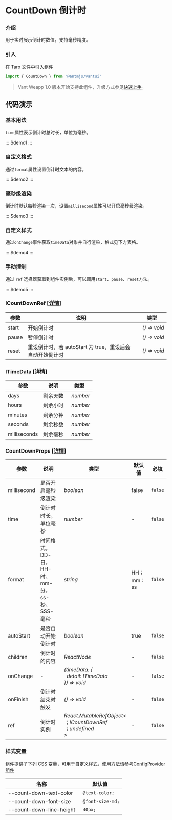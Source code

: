 # CountDown 倒计时

### 介绍

用于实时展示倒计时数值，支持毫秒精度。

### 引入

在 Taro 文件中引入组件

```js
import { CountDown } from '@antmjs/vantui'
```

> Vant Weapp 1.0 版本开始支持此组件，升级方式参见[快速上手](#/quickstart)。

## 代码演示

### 基本用法

`time`属性表示倒计时总时长，单位为毫秒。

::: $demo1 :::

### 自定义格式

通过`format`属性设置倒计时文本的内容。

::: $demo2 :::

### 毫秒级渲染

倒计时默认每秒渲染一次，设置`millisecond`属性可以开启毫秒级渲染。

::: $demo3 :::

### 自定义样式

通过`onChange`事件获取`timeData`对象并自行渲染，格式见下方表格。

::: $demo4 :::

### 手动控制

通过 `ref` 选择器获取到组件实例后，可以调用`start`、`pause`、`reset`方法。

::: $demo5 :::

### ICountDownRef [[详情]](https://github.com/AntmJS/vantui/tree/main/packages/vantui/types/count-down.d.ts)

| 参数  | 说明                                                     | 类型                                    |
| ----- | -------------------------------------------------------- | --------------------------------------- |
| start | 开始倒计时                                               | _&nbsp;&nbsp;()&nbsp;=>&nbsp;void<br/>_ |
| pause | 暂停倒计时                                               | _&nbsp;&nbsp;()&nbsp;=>&nbsp;void<br/>_ |
| reset | 重设倒计时，若 autoStart 为 true，重设后会自动开始倒计时 | _&nbsp;&nbsp;()&nbsp;=>&nbsp;void<br/>_ |

### ITimeData [[详情]](https://github.com/AntmJS/vantui/tree/main/packages/vantui/types/count-down.d.ts)

| 参数         | 说明     | 类型                      |
| ------------ | -------- | ------------------------- |
| days         | 剩余天数 | _&nbsp;&nbsp;number<br/>_ |
| hours        | 剩余小时 | _&nbsp;&nbsp;number<br/>_ |
| minutes      | 剩余分钟 | _&nbsp;&nbsp;number<br/>_ |
| seconds      | 剩余秒数 | _&nbsp;&nbsp;number<br/>_ |
| milliseconds | 剩余毫秒 | _&nbsp;&nbsp;number<br/>_ |

### CountDownProps [[详情]](https://github.com/AntmJS/vantui/tree/main/packages/vantui/types/count-down.d.ts)

| 参数        | 说明                                           | 类型                                                                                                                                                                     | 默认值     | 必填    |
| ----------- | ---------------------------------------------- | ------------------------------------------------------------------------------------------------------------------------------------------------------------------------ | ---------- | ------- |
| millisecond | 是否开启毫秒级渲染                             | _&nbsp;&nbsp;boolean<br/>_                                                                                                                                               | false      | `false` |
| time        | 倒计时时长，单位毫秒                           | _&nbsp;&nbsp;number<br/>_                                                                                                                                                | -          | `false` |
| format      | 时间格式，DD-日，HH-时，mm-分，ss-秒，SSS-毫秒 | _&nbsp;&nbsp;string<br/>_                                                                                                                                                | HH：mm：ss | `false` |
| autoStart   | 是否自动开始倒计时                             | _&nbsp;&nbsp;boolean<br/>_                                                                                                                                               | true       | `false` |
| children    | 倒计时的内容                                   | _&nbsp;&nbsp;ReactNode<br/>_                                                                                                                                             | -          | `false` |
| onChange    | -                                              | _&nbsp;&nbsp;(timeData:&nbsp;{<br/>&nbsp;&nbsp;&nbsp;&nbsp;detail:&nbsp;ITimeData<br/>&nbsp;&nbsp;})&nbsp;=>&nbsp;void<br/>_                                             | -          | `false` |
| onFinish    | 倒计时结束时触发                               | _&nbsp;&nbsp;()&nbsp;=>&nbsp;void<br/>_                                                                                                                                  | -          | `false` |
| ref         | 倒计时实例                                     | _&nbsp;&nbsp;React.MutableRefObject<<br/>&nbsp;&nbsp;&nbsp;&nbsp;&brvbar;&nbsp;ICountDownRef<br/>&nbsp;&nbsp;&nbsp;&nbsp;&brvbar;&nbsp;undefined<br/>&nbsp;&nbsp;><br/>_ | -          | `false` |

### 样式变量

组件提供了下列 CSS 变量，可用于自定义样式，使用方法请参考[ConfigProvider 组件](https://antmjs.github.io/vantui/#/config-provider)

| 名称                     | 默认值            |
| ------------------------ | ----------------- |
| --count-down-text-color  | ` @text-color;`   |
| --count-down-font-size   | ` @font-size-md;` |
| --count-down-line-height | ` 40px;`          |
